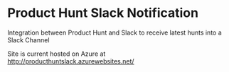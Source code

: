 # Product Hunt Slack Notification
Integration between Product Hunt and Slack to receive latest hunts into a Slack Channel

Site is current hosted on Azure at http://producthuntslack.azurewebsites.net/
